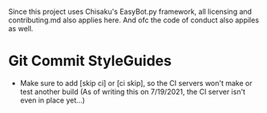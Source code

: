 Since this project uses Chisaku's EasyBot.py framework, all licensing and contributing.md also applies here. And ofc the code of conduct also appiles as well. 

# Git Commit StyleGuides

- Make sure to add [skip ci] or [ci skip], so the CI servers won't make or test another build (As of writing this on 7/19/2021, the CI server isn't even in place yet...)
